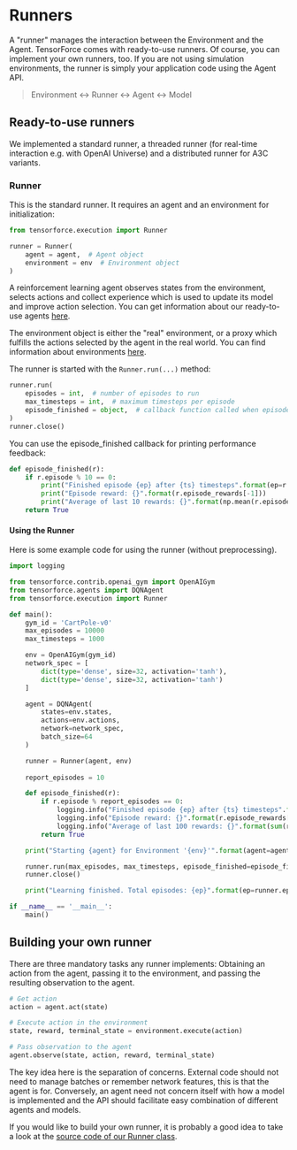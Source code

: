 Runners
=======

A "runner" manages the interaction between the Environment and the
Agent. TensorForce comes with ready-to-use runners. Of course, you can
implement your own runners, too. If you are not using simulation
environments, the runner is simply your application code using the Agent
API.

> Environment <-> Runner <-> Agent <-> Model

Ready-to-use runners
--------------------

We implemented a standard runner, a threaded runner (for real-time
interaction e.g. with OpenAI Universe) and a distributed runner for A3C
variants.

### Runner

This is the standard runner. It requires an agent and an environment for
initialization:

```python
from tensorforce.execution import Runner

runner = Runner(
    agent = agent,  # Agent object
    environment = env  # Environment object
)
```

A reinforcement learning agent observes states from the environment,
selects actions and collect experience which is used to update its model
and improve action selection. You can get information about our
ready-to-use agents [here](agents_models.html).

The environment object is either the "real" environment, or a proxy
which fulfills the actions selected by the agent in the real world. You
can find information about environments [here](environments.html).

The runner is started with the `Runner.run(...)` method:

```python
runner.run(
    episodes = int,  # number of episodes to run
    max_timesteps = int,  # maximum timesteps per episode
    episode_finished = object,  # callback function called when episode is finished
)
runner.close()
```

You can use the episode\_finished callback for printing performance
feedback:

```python
def episode_finished(r):
    if r.episode % 10 == 0:
        print("Finished episode {ep} after {ts} timesteps".format(ep=r.episode + 1, ts=r.timestep + 1))
        print("Episode reward: {}".format(r.episode_rewards[-1]))
        print("Average of last 10 rewards: {}".format(np.mean(r.episode_rewards[-10:])))
    return True
```

#### Using the Runner

Here is some example code for using the runner (without preprocessing).

```python
import logging

from tensorforce.contrib.openai_gym import OpenAIGym
from tensorforce.agents import DQNAgent
from tensorforce.execution import Runner

def main():
    gym_id = 'CartPole-v0'
    max_episodes = 10000
    max_timesteps = 1000

    env = OpenAIGym(gym_id)
    network_spec = [
        dict(type='dense', size=32, activation='tanh'),
        dict(type='dense', size=32, activation='tanh')
    ]

    agent = DQNAgent(
        states=env.states,
        actions=env.actions,
        network=network_spec,
        batch_size=64
    )

    runner = Runner(agent, env)
    
    report_episodes = 10

    def episode_finished(r):
        if r.episode % report_episodes == 0:
            logging.info("Finished episode {ep} after {ts} timesteps".format(ep=r.episode, ts=r.timestep))
            logging.info("Episode reward: {}".format(r.episode_rewards[-1]))
            logging.info("Average of last 100 rewards: {}".format(sum(r.episode_rewards[-100:]) / 100))
        return True

    print("Starting {agent} for Environment '{env}'".format(agent=agent, env=env))

    runner.run(max_episodes, max_timesteps, episode_finished=episode_finished)
    runner.close()

    print("Learning finished. Total episodes: {ep}".format(ep=runner.episode))

if __name__ == '__main__':
    main()
```


Building your own runner
------------------------

There are three mandatory tasks any runner implements: Obtaining an
action from the agent, passing it to the environment, and passing the
resulting observation to the agent.

```python
# Get action
action = agent.act(state)

# Execute action in the environment
state, reward, terminal_state = environment.execute(action)

# Pass observation to the agent
agent.observe(state, action, reward, terminal_state)
```

The key idea here is the separation of concerns. External code should
not need to manage batches or remember network features, this is that
the agent is for. Conversely, an agent need not concern itself with how
a model is implemented and the API should facilitate easy combination of
different agents and models.

If you would like to build your own runner, it is probably a good idea
to take a look at the [source code of our Runner
class](https://github.com/reinforceio/tensorforce/blob/master/tensorforce/execution/runner.py).
